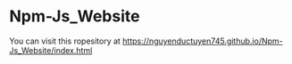﻿# Npm-Js_Website
You can visit this ropesitory at https://nguyenductuyen745.github.io/Npm-Js_Website/index.html
